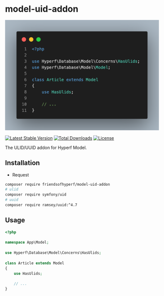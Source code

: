 # model-uid-addon

![model-uid-addon](art/logo.png)

[![Latest Stable Version](https://img.shields.io/packagist/v/friendsofhyperf/model-uid-addon)](https://packagist.org/packages/friendsofhyperf/model-uid-addon)
[![Total Downloads](https://img.shields.io/packagist/dt/friendsofhyperf/model-uid-addon)](https://packagist.org/packages/friendsofhyperf/model-uid-addon)
[![License](https://img.shields.io/packagist/l/friendsofhyperf/model-uid-addon)](https://github.com/friendsofhyperf/model-uid-addon)

The ULID/UUID addon for Hyperf Model.

## Installation

- Request

```bash
composer require friendsofhyperf/model-uid-addon
# ulid
composer require symfony/uid
# uuid
composer require ramsey/uuid:^4.7
```

## Usage

```php
<?php

namespace App\Model;

use Hyperf\Database\Model\Concerns\HasUlids;

class Article extends Model
{
    use HasUlids;

    // ...
}
```
